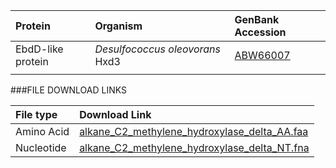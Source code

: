  Protein | Organism | GenBank Accession |
 :--- | :--- | :--- |
| EbdD-like protein | *Desulfococcus oleovorans* Hxd3 | [ABW66007](http://www.ncbi.nlm.nih.gov/protein/ABW66007)|
|  | | []()|

###FILE DOWNLOAD LINKS

 File type | Download Link |
 :--- | :---------- | 
| Amino Acid | [alkane_C2_methylene_hydroxylase_delta_AA.faa](amino_acid/alkane_C2_methylene_hydroxylase_delta_AA.faa) |
| Nucleotide | [alkane_C2_methylene_hydroxylase_delta_NT.fna](nucleotide/alkane_C2_methylene_hydroxylase_delta_NT.fna) |

